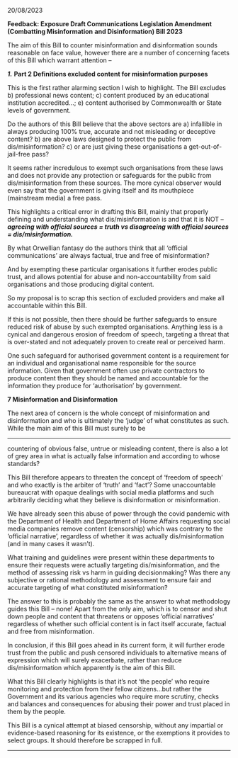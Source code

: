 20/08/2023

**Feedback: Exposure Draft Communications Legislation Amendment (Combatting Misinformation**
**and Disinformation) Bill 2023**

The aim of this Bill to counter misinformation and disinformation sounds reasonable on face value,
however there are a number of concerning facets of this Bill which warrant attention –

**_1._** **Part 2 Definitions excluded content for misinformation purposes**

This is the first rather alarming section I wish to highlight. The Bill excludes
b) professional news content;
c) content produced by an educational institution accredited…;
e) content authorised by Commonwealth or State levels of government.

Do the authors of this Bill believe that the above sectors are 
a) infallible in always producing 100% true, accurate and not misleading or deceptive content?
b) are above laws designed to protect the public from dis/misinformation?
c) or are just giving these organisations a get-out-of-jail-free pass?

It seems rather incredulous to exempt such organisations from these laws and does not provide any
protection or safeguards for the public from dis/misinformation from these sources. The more
cynical observer would even say that the government is giving itself and its mouthpiece (mainstream
media) a free pass.

This highlights a critical error in drafting this Bill, mainly that properly defining and understanding
what dis/misinformation is and that it is NOT –
**_agreeing with official sources = truth vs disagreeing with official sources = dis/misinformation._**

By what Orwellian fantasy do the authors think that all ‘official communications’ are always factual,
true and free of misinformation?

And by exempting these particular organisations it further erodes public trust, and allows potential
for abuse and non-accountability from said organisations and those producing digital content.

So my proposal is to scrap this section of excluded providers and make all accountable within this Bill.

If this is not possible, then there should be further safeguards to ensure reduced risk of abuse by
such exempted organisations. Anything less is a cynical and dangerous erosion of freedom of speech,
targeting a threat that is over-stated and not adequately proven to create real or perceived harm.

One such safeguard for authorised government content is a requirement for an individual and
organisational name responsible for the source information. Given that government often use
private contractors to produce content then they should be named and accountable for the
information they produce for ‘authorisation’ by government.

**7 Misinformation and Disinformation**

The next area of concern is the whole concept of misinformation and disinformation and who is
ultimately the ‘judge’ of what constitutes as such. While the main aim of this Bill must surely to be


-----

countering of obvious false, untrue or misleading content, there is also a lot of grey area in what is
actually false information and according to whose standards?

This Bill therefore appears to threaten the concept of ‘freedom of speech’ and who exactly is the
arbiter of ‘truth’ and ‘fact’? Some unaccountable bureaucrat with opaque dealings with social media
platforms and such arbitrarily deciding what they believe is disinformation or misinformation.

We have already seen this abuse of power through the covid pandemic with the Department of
Health and Department of Home Affairs requesting social media companies remove content
(censorship) which was contrary to the ‘official narrative’, regardless of whether it was actually
dis/misinformation (and in many cases it wasn’t).

What training and guidelines were present within these departments to ensure their requests were
actually targeting dis/misinformation, and the method of assessing risk vs harm in guiding decisionmaking? Was there any subjective or rational methodology and assessment to ensure fair and
accurate targeting of what constituted misinformation?

The answer to this is probably the same as the answer to what methodology guides this Bill – none!
Apart from the only aim, which is to censor and shut down people and content that threatens or
opposes ‘official narratives’ regardless of whether such official content is in fact itself accurate,
factual and free from misinformation.

In conclusion, if this Bill goes ahead in its current form, it will further erode trust from the public and
push censored individuals to alternative means of expression which will surely exacerbate, rather
than reduce dis/misinformation which apparently is the aim of this Bill.

What this Bill clearly highlights is that it’s not ‘the people’ who require monitoring and protection
from their fellow citizens…but rather the Government and its various agencies who require more
scrutiny, checks and balances and consequences for abusing their power and trust placed in them by
the people.

This Bill is a cynical attempt at biased censorship, without any impartial or evidence-based reasoning
for its existence, or the exemptions it provides to select groups. It should therefore be scrapped in
full.


-----

